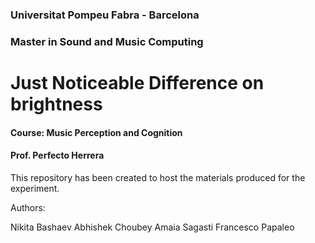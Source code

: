 ### Universitat Pompeu Fabra - Barcelona
### Master in Sound and Music Computing

# Just Noticeable Difference on brightness

#### Course: Music Perception and Cognition
#### Prof. Perfecto Herrera


This repository has been created to host the materials produced for the experiment.

Authors:

Nikita Bashaev
Abhishek Choubey
Amaia Sagasti
Francesco Papaleo
